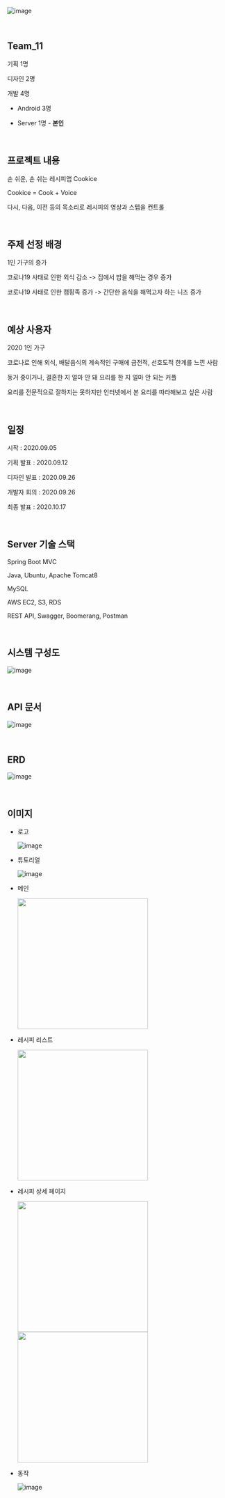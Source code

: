 
  ![image](https://user-images.githubusercontent.com/48934537/96716662-4cfa3480-13e0-11eb-8c98-f5975adea053.png)

<br>

## Team_11

기획 1명

디자인 2명
  
개발 4명

  * Android 3명
  
  * Server 1명 - **본인**
  
<br>  
  
## 프로젝트 내용

손 쉬운, 손 쉬는 레시피앱 Cookice
  
Cookice = Cook + Voice

다시, 다음, 이전 등의 목소리로 레시피의 영상과 스텝을 컨트롤

<br>

## 주제 선정 배경

1인 가구의 증가
  
코로나19 사태로 인한 외식 감소 -> 집에서 밥을 해먹는 경우 증가
  
코로나19 사태로 인한 캠핑족 증가 -> 간단한 음식을 해먹고자 하는 니즈 증가

<br>

## 예상 사용자

2020 1인 가구
  
코로나로 인해 외식, 배달음식의 계속적인 구매에 금전적, 선호도적 한계를 느낀 사람

동거 중이거나, 결혼한 지 얼마 안 돼 요리를 한 지 얼마 안 되는 커플

요리를 전문적으로 잘하지는 못하지만 인터넷에서 본 요리를 따라해보고 싶은 사람  

<br>

## 일정

시작 : 2020.09.05
  
기획 발표 : 2020.09.12
  
디자인 발표 : 2020.09.26
  
개발자 회의 : 2020.09.26
  
최종 발표 : 2020.10.17

<br>

## Server 기술 스택

Spring Boot MVC

Java, Ubuntu, Apache Tomcat8

MySQL

AWS EC2, S3, RDS

REST API, Swagger, Boomerang, Postman

<br>

## 시스템 구성도

![image](https://user-images.githubusercontent.com/48934537/96720847-440c6180-13e6-11eb-960a-730dbf09a097.png)

<br>

## API 문서

![image](https://user-images.githubusercontent.com/48934537/96720034-360a1100-13e5-11eb-82e3-02a89890aa66.png)

<br>

## ERD

![image](https://user-images.githubusercontent.com/48934537/96719910-06f39f80-13e5-11eb-9c74-89d5399a64a1.png)

<br>

## 이미지

  * 로고
  
    ![image](https://user-images.githubusercontent.com/48934537/96720947-6b632e80-13e6-11eb-8637-83399c948ce1.png)
    
  * 튜토리얼
  
    ![image](https://user-images.githubusercontent.com/48934537/96721764-8f733f80-13e7-11eb-8bd9-282049291c04.png)

  * 메인
  
    <img src = "https://user-images.githubusercontent.com/48934537/96721539-3c00f180-13e7-11eb-85aa-53abce04ba30.png" width="300px">
    
  * 레시피 리스트
  
    <img src = "https://user-images.githubusercontent.com/48934537/96721863-aade4a80-13e7-11eb-9308-3fb63720f198.png" width="300px">
    
  * 레시피 상세 페이지
  
    <img src = "https://user-images.githubusercontent.com/48934537/96722407-4ec7f600-13e8-11eb-9271-f50b5ef85f89.png" width="300px">
    <img src = "https://user-images.githubusercontent.com/48934537/96722660-951d5500-13e8-11eb-8234-98ffc040c0ae.png" width="300px">
    
  * 동작
  
    ![image](https://user-images.githubusercontent.com/48934537/96722952-eb8a9380-13e8-11eb-9c34-503c8760d0fb.png)
